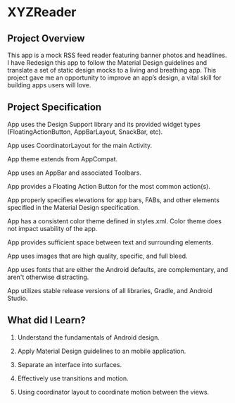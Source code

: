 # XYZReader

## Project Overview
This app is a mock RSS feed reader featuring banner photos and headlines. I have Redesign this app to follow the Material Design guidelines and translate a set of static design mocks to a living and breathing app.
This project gave me an opportunity to improve an app’s design, a vital skill for building apps users will love.

## Project Specification

App uses the Design Support library and its provided widget types (FloatingActionButton, AppBarLayout, SnackBar, etc).

App uses CoordinatorLayout for the main Activity.

App theme extends from AppCompat.

App uses an AppBar and associated Toolbars.

App provides a Floating Action Button for the most common action(s).

App properly specifies elevations for app bars, FABs, and other elements specified in the Material Design specification.

App has a consistent color theme defined in styles.xml. Color theme does not impact usability of the app.

App provides sufficient space between text and surrounding elements.

App uses images that are high quality, specific, and full bleed.

App uses fonts that are either the Android defaults, are complementary, and aren't otherwise distracting.

App utilizes stable release versions of all libraries, Gradle, and Android Studio.

## What did I Learn?

1. Understand the fundamentals of Android design.

2. Apply Material Design guidelines to an mobile application.

3. Separate an interface into surfaces.

4. Effectively use transitions and motion.

5. Using coordinator layout to coordinate motion between the views.
